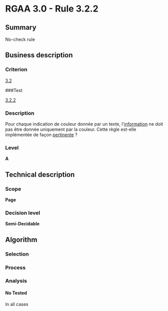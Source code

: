 # RGAA 3.0 -  Rule 3.2.2

## Summary

No-check rule

## Business description

### Criterion

[3.2](http://references.modernisation.gouv.fr/referentiel-technique-0#crit-3-2)

###Test

[3.2.2](http://disic.github.io/rgaa_referentiel_en/RGAA3.0_Criteria_English_version_v1.html#test-3-2-2)

### Description

Pour chaque indication de couleur donn&eacute;e par un texte, l'<a href="http://references.modernisation.gouv.fr/referentiel-technique-0#mInfoCouleur">information</a> ne doit pas &ecirc;tre donn&eacute;e uniquement par la couleur. Cette r&egrave;gle est-elle impl&eacute;ment&eacute;e de fa&ccedil;on <a href="http://references.modernisation.gouv.fr/referentiel-technique-0#mPertinence">pertinente</a> ?

### Level

**A**

## Technical description

### Scope

**Page**

### Decision level

**Semi-Decidable**

## Algorithm

### Selection

### Process

### Analysis

#### No Tested 

In all cases



